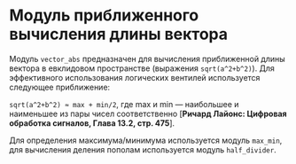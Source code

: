# Модуль приближенного вычисления длины вектора

Модуль `vector_abs` предназначен для вычисления приближенной длины вектора в евклидовом пространстве (выражения `sqrt(a^2+b^2)`). Для эффективного использования логических вентилей используется следующее приближение:

`sqrt(a^2+b^2) ≈ max + min/2`, где max и min — наибольшее и наименьшее из пары чисел соответственно [**Ричард Лайонс: Цифровая обработка сигналов, Глава 13.2, стр. 475**].

Для определения максимума/минимума используется модуль `max_min`, для вычисления деления пополам используется модуль `half_divider`.
